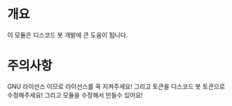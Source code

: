 # 개요
이 모듈은 디스코드 봇 개발에 큰 도움이 됩니다.
# 주의사항
GNU 라이선스 이므로 라이선스를 꼭 지켜주세요!
그리고 토큰을 디스코드 봇 토큰으로 수정해주세요!
그리고 모듈을 수정해서 만들수 있어요!